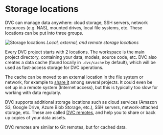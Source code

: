# Storage locations

<!--
## Storage locations
-->

DVC can manage data anywhere: cloud storage, SSH servers, network resources
(e.g. NAS), mounted drives, local file systems, etc. These locations can be put
into three groups.

![Storage locations](/img/storage-locations.png) _Local, external, and remote
storage locations_

Every <abbr>DVC project</abbr> starts with 2 locations. The
<abbr>workspace</abbr> is the main project directory, containing your data,
models, source code, etc. DVC also creates a <abbr>data cache</abbr> (found
locally in `.dvc/cache` by default), which will be used as fast-access storage
for DVC operations.

<admon type="tip">

The cache can be moved to an external location in the file system or network,
for example to [share it] among several projects. It could even be set up in a
remote system (Internet access), but this is typically too slow for working with
data regularly.

</admon>

[share it]: /doc/user-guide/how-to/share-a-dvc-cache

DVC supports additional storage locations such as cloud services (Amazon S3,
Google Drive, Azure Blob Storage, etc.), SSH servers, network-attached storage,
etc. These are called [DVC remotes], and help you to share or back up copies of
your data assets.

<admon type="info">

DVC remotes are similar to Git remotes, but for <abbr>cached</abbr> data.

</admon>

[dvc remotes]: /doc/command-reference/remote

<!-- ## Storage locations (for other pages)

The cache is the first storage layer for you and your team to share and
collaborate, but more can be defined in DVC [config files] (using `dvc remote`
commands). These storage locations let you back up and share data, features, ML
models, etc. Supported platforms include SSH, Amazon S3, Google Cloud Storage,
Microsoft Azure, among [many more].

[config files]: /doc/user-guide/project-structure/internal-files
[many more]: /doc/command-reference/remote/add#supported-storage-types
-->
